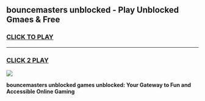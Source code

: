 
## bouncemasters unblocked - Play Unblocked Gmaes & Free
<h3>
<a href="https://news.freeplayer.one?title=bouncemasters_unblocked&ref=16F">CLICK TO PLAY</a></h3>
<hr>

<h3>
<a href="https://news.freeplayer.one?title=bouncemasters_unblocked&ref=16F">CLICK 2 PLAY</a>
  
</h3>

<a href="https://news.freeplayer.one?title=bouncemasters_unblocked&ref=16F/"><img src="https://clearcache.store/games.png"></a>


**bouncemasters unblocked games unblocked: Your Gateway to Fun and Accessible Online Gaming**
